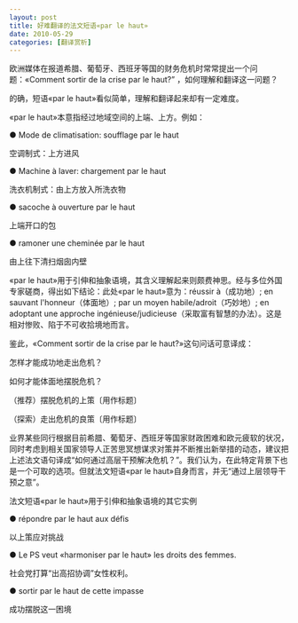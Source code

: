```yaml
---
layout: post
title: 好难翻译的法文短语«par le haut»
date: 2010-05-29
categories: [翻译赏析]  
---
```


欧洲媒体在报道希腊、葡萄牙、西班牙等国的财务危机时常常提出一个问题：«Comment sortir de la crise par le haut?” ，如何理解和翻译这一问题？

的确，短语«par le haut»看似简单，理解和翻译起来却有一定难度。

«par le haut»本意指经过地域空间的上端、上方。例如：

● Mode de climatisation: soufflage par le haut

空调制式：上方进风

● Machine à laver: chargement par le haut

洗衣机制式：由上方放入所洗衣物

● sacoche à ouverture par le haut

上端开口的包

● ramoner une cheminée par le haut

由上往下清扫烟囱内壁

«par le haut»用于引伸和抽象语境，其含义理解起来则颇费神思。经与多位外国专家磋商，得出如下结论：此处«par le haut»意为：réussir à（成功地）; en sauvant l'honneur（体面地）; par un moyen habile/adroit（巧妙地）; en adoptant une approche ingénieuse/judicieuse（采取富有智慧的办法）。这是相对惨败、陷于不可收拾境地而言。

鉴此，«Comment sortir de la crise par le haut?»这句问话可意译成：

怎样才能成功地走出危机？

如何才能体面地摆脱危机？

（推荐）摆脱危机的上策〔用作标题〕

（探索）走出危机的良策〔用作标题〕

业界某些同行根据目前希腊、葡萄牙、西班牙等国家财政困难和欧元疲软的状况，同时考虑到相关国家领导人正苦思冥想谋求对策并不断推出新举措的动态，建议把上述法文语句译成“如何通过高层干预解决危机？”。我们认为，在此特定背景下也是一个可取的选项。但就法文短语«par le haut»自身而言，并无“通过上层领导干预之意”。

法文短语«par le haut»用于引伸和抽象语境的其它实例

● répondre par le haut aux défis

以上策应对挑战

● Le PS veut «harmoniser par le haut» les droits des femmes.

社会党打算“出高招协调”女性权利。

● sortir par le haut de cette impasse

成功摆脱这一困境
